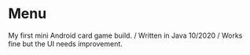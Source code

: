 # Menu
My first mini Android card game build. /
Written in Java 10/2020 /
Works fine but the UI needs improvement.
